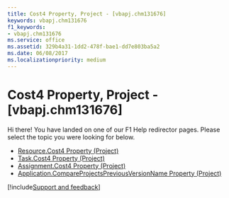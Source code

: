 ```yaml
---
title: Cost4 Property, Project - [vbapj.chm131676]
keywords: vbapj.chm131676
f1_keywords:
- vbapj.chm131676
ms.service: office
ms.assetid: 329b4a31-1dd2-478f-bae1-dd7e803ba5a2
ms.date: 06/08/2017
ms.localizationpriority: medium
---
```



# Cost4 Property, Project - [vbapj.chm131676]

Hi there! You have landed on one of our F1 Help redirector pages. Please select the topic you were looking for below.

- [Resource.Cost4 Property (Project)](https://msdn.microsoft.com/library/3a256054-21fe-0c3d-1b8a-075216b6d20f%28Office.15%29.aspx)
- [Task.Cost4 Property (Project)](https://msdn.microsoft.com/library/a0e9be53-6139-b4d1-3073-799e4c20b7cf%28Office.15%29.aspx)
- [Assignment.Cost4 Property (Project)](https://msdn.microsoft.com/library/f8876853-af81-c359-c230-8ea1c9a6f184%28Office.15%29.aspx)
- [Application.CompareProjectsPreviousVersionName Property (Project)](https://msdn.microsoft.com/library/205c43cc-1dbf-d8ef-5dea-90087d7820ed%28Office.15%29.aspx)

[!include[Support and feedback](~/includes/feedback-boilerplate.md)]